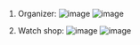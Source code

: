 1) Organizer:
![image](https://github.com/user-attachments/assets/ab53b63d-0fd6-4c73-906c-c7381fa7985e)
![image](https://github.com/user-attachments/assets/de5ce3ec-5e14-4b07-9083-2b277a1c7103)


2) Watch shop:
![image](https://github.com/user-attachments/assets/510277bd-7de8-463b-9298-8acf8afd725f)
![image](https://github.com/user-attachments/assets/54239a3f-b8dd-4231-a4f9-27418289dcdb)


